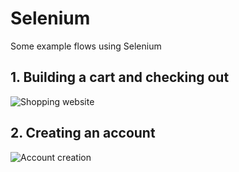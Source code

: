 # Selenium 
Some example flows using Selenium

## 1. Building a cart and checking out
![](http://i.imgur.com/eXuboDv.gif "Shopping website")

## 2. Creating an account
![](http://imgur.com/weBBOuT.gif "Account creation")


